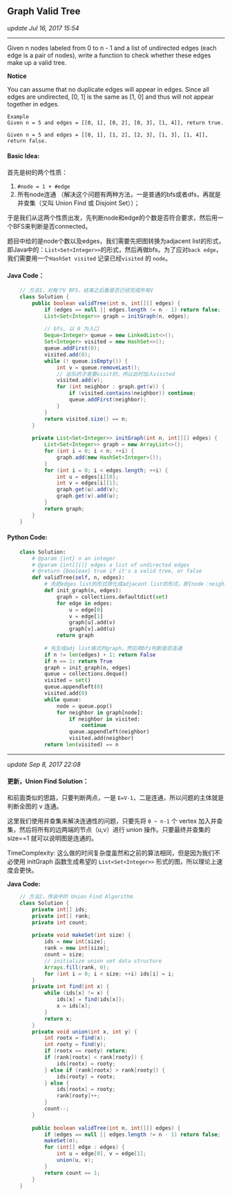 ## Graph Valid Tree
_update Jul 16, 2017 15:54_

---
Given n nodes labeled from 0 to n - 1 and a list of undirected edges (each edge is a pair of nodes), write a function to check whether these edges make up a valid tree.

**Notice**

You can assume that no duplicate edges will appear in edges. Since all edges are undirected, [0, 1] is the same as [1, 0] and thus will not appear together in edges.

    Example
    Given n = 5 and edges = [[0, 1], [0, 2], [0, 3], [1, 4]], return true.
    
    Given n = 5 and edges = [[0, 1], [1, 2], [2, 3], [1, 3], [1, 4]], return false.
    
#### Basic Idea:
首先是树的两个性质：

1.  `#node = 1 + #edge`
2.  所有node连通 （解决这个问题有两种方法，一是普通的bfs或者dfs，再就是并查集（又叫 Union Find 或 Disjoint Set））；

于是我们从这两个性质出发，先判断node和edge的个数是否符合要求，然后用一个BFS来判断是否connected。

题目中给的是node个数以及edges，我们需要先把图转换为adjacent list的形式，即Java中的：`List<Set<Integer>>`的形式，然后再做bfs。为了应对`back edge`，我们需要用一个`HashSet visited` 记录已经`visited` 的 `node`。

#### Java Code：
```java
    // 方法1，对每个V BFS，结束之后看是否已经完成所有V
    class Solution {
        public boolean validTree(int n, int[][] edges) {
            if (edges == null || edges.length != n - 1) return false;
            List<Set<Integer>> graph = initGraph(n, edges);
            
            // bfs, 以 0 为入口
            Deque<Integer> queue = new LinkedList<>();
            Set<Integer> visited = new HashSet<>();
            queue.addFirst(0);
            visited.add(0);
            while (! queue.isEmpty()) {
                int v = queue.removeLast();
                // 出队的才是要visit的，所以此时加入visited
                visited.add(v);
                for (int neighbor : graph.get(v)) {
                    if (visited.contains(neighbor)) continue;
                    queue.addFirst(neighbor);
                }
            }
            return visited.size() == n;
        }
        
        private List<Set<Integer>> initGraph(int n, int[][] edges) {
            List<Set<Integer>> graph = new ArrayList<>();
            for (int i = 0; i < n; ++i) {
                graph.add(new HashSet<Integer>());
            }
            for (int i = 0; i < edges.length; ++i) {
                int u = edges[i][0];
                int v = edges[i][1];
                graph.get(u).add(v);
                graph.get(v).add(u);
            }
            return graph;
        }
    }
```

#### Python Code:
```python
    class Solution:
        # @param {int} n an integer
        # @param {int[][]} edges a list of undirected edges
        # @return {boolean} true if it's a valid tree, or false
        def validTree(self, n, edges):
            # 先把edges list的形式转化成adjacent list的形式，即{node：neighbors}
            def init_graph(n, edges):
                graph = collections.defaultdict(set)
                for edge in edges:
                    u = edge[0]
                    v = edge[1]
                    graph[u].add(v)
                    graph[v].add(u)
                return graph
                
            # 先生成adj list格式的graph，然后用bfs判断是否连通
            if n != len(edges) + 1: return False
            if n == 1: return True
            graph = init_graph(n, edges)
            queue = collections.deque()
            visited = set()
            queue.appendleft(0)
            visited.add(0)
            while queue:
                node = queue.pop()
                for neighbor in graph[node]:
                    if neighbor in visited:
                        continue
                    queue.appendleft(neighbor)
                    visited.add(neighbor)
            return len(visited) == n
```

----
_update Sep 8, 2017  22:08_

#### 更新，Union Find Solution：
和前面类似的思路，只要判断两点，一是 `E=V-1`，二是连通，所以问题的主体就是判断全图的 v 连通。  

这里我们使用并查集来解决连通性的问题，只要先将 `0 ~ n-1` 个 vertex 加入并查集，然后将所有的边两端的节点（u,v）进行 union 操作。只要最终并查集的 size==1 就可以说明图是连通的。

TimeComplexity: 这么做的时间复杂度虽然和之前的算法相同，但是因为我们不必使用 initGraph 函数生成希望的 `List<Set<Integer>>` 形式的图，所以理论上速度会更快。

**Java Code:**
```java
    // 方法2，传说中的 Union Find Algorithm
    class Solution {
        private int[] ids;
        private int[] rank;
        private int count;
        
        private void makeSet(int size) {
            ids = new int[size];
            rank = new int[size];
            count = size;
            // initialize union set data structure
            Arrays.fill(rank, 0);
            for (int i = 0; i < size; ++i) ids[i] = i;
        }
        private int find(int x) {
            while (ids[x] != x) {
                ids[x] = find(ids[x]);
                x = ids[x];
            }
            return x;
        }
        private void union(int x, int y) {
            int rootx = find(x);
            int rooty = find(y);
            if (rootx == rooty) return;
            if (rank[rootx] < rank[rooty]) {
                ids[rootx] = rooty;
            } else if (rank[rootx] > rank[rooty]) {
                ids[rooty] = rootx;
            } else {
                ids[rootx] = rooty;
                rank[rooty]++;
            }
            count--;
        }
        
        public boolean validTree(int n, int[][] edges) {
            if (edges == null || edges.length != n - 1) return false;
            makeSet(n);
            for (int[] edge : edges) {
                int u = edge[0], v = edge[1];
                union(u, v);
            }
            return count == 1;
        }
    }
```



















